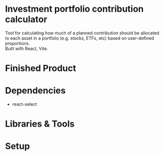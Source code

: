 # Investment portfolio contribution calculator
Tool for calculating how much of a planned contribution should be allocated to each asset in a portfolio (e.g. stocks, ETFs, etc) based on user-defined proportions.  
Built with React, Vite.

# Finished Product
# Dependencies
* react-select
# Libraries & Tools
# Setup
